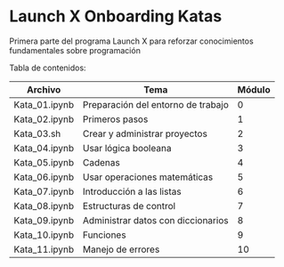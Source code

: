 # Launch X Onboarding Katas
Primera parte del programa Launch X para reforzar conocimientos fundamentales sobre programación

Tabla de contenidos:

|Archivo|Tema|Módulo|
|-------|----|-----|
|Kata_01.ipynb|Preparación del entorno de trabajo|0|
|Kata_02.ipynb|Primeros pasos|1|
|Kata_03.sh|Crear y administrar proyectos|2|
|Kata_04.ipynb|Usar lógica booleana|3|
|Kata_05.ipynb|Cadenas|4|
|Kata_06.ipynb|Usar operaciones matemáticas|5|
|Kata_07.ipynb|Introducción a las listas|6|
|Kata_08.ipynb|Estructuras de control|7|
|Kata_09.ipynb|Administrar datos con diccionarios|8|
|Kata_10.ipynb|Funciones|9|
|Kata_11.ipynb|Manejo de errores|10|
